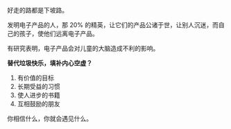 好走的路都是下坡路。

发明电子产品的人，那 20% 的精英，让它们的产品公诸于世，让别人沉迷，而自己的孩子，使他们远离电子产品。

有研究表明，电子产品会对儿童的大脑造成不利的影响。

**替代垃圾快乐，填补内心空虚？**

1. 有价值的目标
2. 长期受益的习惯
3. 使人进步的书籍
4. 互相鼓励的朋友

你相信什么，你就会遇见什么。